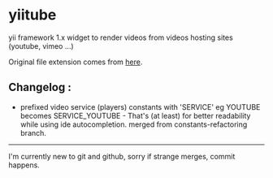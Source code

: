 # yiitube

yii framework 1.x widget to render videos from videos hosting sites (youtube, vimeo ...)

Original file extension comes from [here](http://www.yiiframework.com/extension/yiitube).

## Changelog :

- prefixed video service (players) constants with 'SERVICE' eg YOUTUBE becomes SERVICE_YOUTUBE - That's (at least) for better readability while using ide autocompletion. merged from constants-refactoring branch.


---

I'm currently new to git and github, sorry if strange merges, commit happens.

